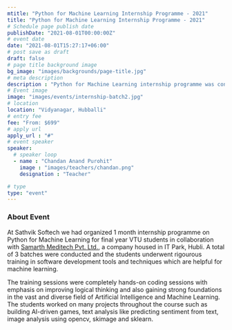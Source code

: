 ```yaml
---
mtitle: "Python for Machine Learning Internship Programme - 2021"
title: "Python for Machine Learning Internship Programme - 2021"
# Schedule page publish date
publishDate: "2021-08-01T00:00:00Z"
# event date
date: "2021-08-01T15:27:17+06:00"
# post save as draft
draft: false
# page title background image
bg_image: "images/backgrounds/page-title.jpg"
# meta description
description : "Python for Machine Learning internship programme was conducted at Sathvik Softech teaming up with Samart Meditech Pvt. Ltd. Total of three batches were trained in Machine Learning and Data Science over a span of 3 months."
# Event image
image: "images/events/internship-batch2.jpg"
# location
location: "Vidyanagar, Hubballi"
# entry fee
fee: "From: $699"
# apply url
apply_url : "#"
# event speaker
speaker:
  # speaker loop
  - name : "Chandan Anand Purohit"
    image : "images/teachers/chandan.png"
    designation : "Teacher"

# type
type: "event"
---
```


### About Event
At Sathvik Softech we had organized 1 month internship programme on Python for Machine Learning for final year VTU students in collaboration with [Samarth Meditech Pvt. Ltd.](http://samarthmeditech.com), a company housed in IT Park, Hubli. A total of 3 batches were conducted and the students underwent rigourous training in software development tools and techniques which are helpful for machine learning.

The training sessions were completely hands-on coding sessions with emphasis on improving logical thinking and also gaining strong foundations in the vast and diverse field of Artificial Intelligence and Machine Learning. The students worked on many projects throughout the course such as building AI-driven games, text analysis like predicting sentiment from text, image analysis using opencv, skimage and sklearn. 